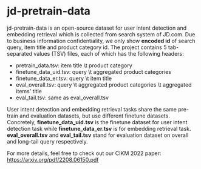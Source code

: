 # jd-pretrain-data

jd-pretrain-data is an open-source dataset for user intent detection and embedding retrieval which is collected from search system of JD.com. Due to business information confidentiality, we only show **encoded id** of search query, item title and product category id. The project contains 5 tab-separated values (TSV) files, each of which has the following headers:

* pretrain_data.tsv: item title \t product category
* finetune_data_uid.tsv: query \t aggregated product categories
* finetune_data_er.tsv: query \t item title
* eval_overall.tsv: query \t aggregated product categories \t aggregated items' title
* eval_tail.tsv: same as eval_overall.tsv

User intent detection and embedding retrieval tasks share the same pre-train and evaluation datasets, but use different finetune datasets. Concretely,  **finetune_data_uid.tsv** is the finetune dataset for user intent detection task while **finetune_data_er.tsv** is for embedding retrieval task.  **eval_overall.tsv** and **eval_tail.tsv** stand for evaluation dataset on overall and long-tail query respectively.

For more details, feel free to check out our CIKM 2022 paper: https://arxiv.org/pdf/2208.06150.pdf
